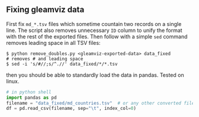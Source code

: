 ## Fixing gleamviz data
First fix `md_*.tsv` files which sometime countain two records on a single line. The script
also removes unnecessary `ID` column to unify the format with the rest of the exported files.
Then follow with a simple `sed` command removes leading space in all TSV files:

```
$ python remove_doubles.py <gleamviz-exported-data> data_fixed
# removes # and leading space
$ sed -i 's/#//;s/^.//' data_fixed/*/*.tsv
```

then you should be able to standardly load the data in pandas. Tested on linux.

```python
# in python shell
import pandas as pd
filename = "data_fixed/md_countries.tsv"  # or any other converted file
df = pd.read_csv(filename, sep="\t", index_col=0)
```

